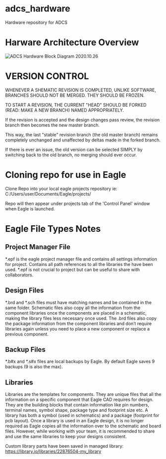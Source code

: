 # adcs_hardware
Hardware repository for ADCS

# Harware Architecture Overview

![ADCS Hardware Block Diagram 2020.10.26](https://github.com/cmattatall/adcs_hardware/blob/master/docs/High%20Level%20Diagram%202020.09.08.png?raw=true)

# VERSION CONTROL

WHENEVER A SHEMATIC REVISION IS COMPLETED, UNLIKE SOFTWARE, BRANCHES SHOULD NOT BE MERGED. THEY SHOULD BE FROZEN.

TO START A REVISION, THE CURRENT "HEAD" SHOULD BE FORKED (READ: MAKE A NEW BRANCH) NAMED APPROPRIATELY. 

If the revision is accepted and the design changes pass review, the revision branch then becomes the new master branch.

This way, the last "stable" revision branch (the old master branch) remains completely unchanged and unaffected by deltas made in the forked branch.

If there is ever an issue, the old version can be selected SIMPLY by switching back to the old branch, no merging should ever occur.

# Cloning repo for use in Eagle

Clone Repo into your local eagle projects repository
ie: C:/Users/user/Documents/Eagle/projects/

Repo will then appear under projects tab of the 'Control Panel' window when Eagle is launched.

# Eagle File Types Notes
 
## Project Manager File
*.epf is the eagle project manager file and contains all settings information for project. Contains all path references to all the libraries the have been used. *.epf is not crucial to project but can be useful to share with collaborators. 

## Design Files 
*.brd and *.sch files must have matching names and be contained in the same folder. Schematic files also copy all the information from the component libraries once the components are placed in a schematic, making the library files less necessary once used. The .brd files also copy the package information from the component libraries and don’t require libraries again unless you need to place a new component or replace a previous component. 

## Backup Files
*.b#x and *.s#x files are local backups by Eagle. By default Eagle saves 9 backups (9 is also the max).

## Libraries
Libraries are the templates for components. They are unique files that all the information on a specific component that Eagle CAD requires for design. They are the building blocks that contain information like pin numbers, terminal names, symbol shape, package type and footprint size etc. A library has both a symbol (used in schematics) and a package (footprint for pcb layout). Once a library is used in an Eagle design, it is no longer required as Eagle copies all the information over to the schematic and board files. However, while working with your team, it is recommended to share and use the same libraries to keep your designs consistent.

Custom library parts have been saved in managed library: https://library.io/libraries/22876504-my_library
